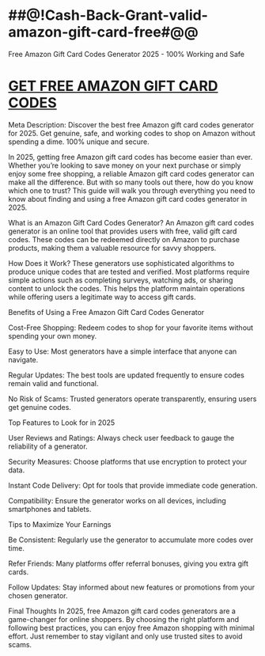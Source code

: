 # ##@!Cash-Back-Grant-valid-amazon-gift-card-free#@@
Free Amazon Gift Card Codes Generator 2025 - 100% Working and Safe
# [GET FREE AMAZON GIFT CARD CODES](https://amazonbuy.xyz/c/amaznnnn)
Meta Description: Discover the best free Amazon gift card codes generator for 2025. Get genuine, safe, and working codes to shop on Amazon without spending a dime. 100% unique and secure.

In 2025, getting free Amazon gift card codes has become easier than ever. Whether you’re looking to save money on your next purchase or simply enjoy some free shopping, a reliable Amazon gift card codes generator can make all the difference. But with so many tools out there, how do you know which one to trust? This guide will walk you through everything you need to know about finding and using a free Amazon gift card codes generator in 2025.

What is an Amazon Gift Card Codes Generator?
An Amazon gift card codes generator is an online tool that provides users with free, valid gift card codes. These codes can be redeemed directly on Amazon to purchase products, making them a valuable resource for savvy shoppers.

How Does it Work?
These generators use sophisticated algorithms to produce unique codes that are tested and verified. Most platforms require simple actions such as completing surveys, watching ads, or sharing content to unlock the codes. This helps the platform maintain operations while offering users a legitimate way to access gift cards.

Benefits of Using a Free Amazon Gift Card Codes Generator

Cost-Free Shopping: Redeem codes to shop for your favorite items without spending your own money.

Easy to Use: Most generators have a simple interface that anyone can navigate.

Regular Updates: The best tools are updated frequently to ensure codes remain valid and functional.

No Risk of Scams: Trusted generators operate transparently, ensuring users get genuine codes.

Top Features to Look for in 2025

User Reviews and Ratings: Always check user feedback to gauge the reliability of a generator.

Security Measures: Choose platforms that use encryption to protect your data.

Instant Code Delivery: Opt for tools that provide immediate code generation.

Compatibility: Ensure the generator works on all devices, including smartphones and tablets.

Tips to Maximize Your Earnings

Be Consistent: Regularly use the generator to accumulate more codes over time.

Refer Friends: Many platforms offer referral bonuses, giving you extra gift cards.

Follow Updates: Stay informed about new features or promotions from your chosen generator.

Final Thoughts
In 2025, free Amazon gift card codes generators are a game-changer for online shoppers. By choosing the right platform and following best practices, you can enjoy free Amazon shopping with minimal effort. Just remember to stay vigilant and only use trusted sites to avoid scams.

